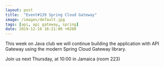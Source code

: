 ```yaml
---
layout: post
title:  "Event#139 Spring Cloud Gateway"
image: /images/default.jpg
tags: [api, api gateway, spring]
date: 2019-12-16 16:21:00 +0200
---
```


This week on Java club we will continue building the application with API Gateway using the modern Spring Cloud Gateway library.[]()

Join us next Thursday, at 10:00 in Jamaica (room 223)